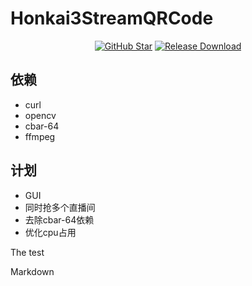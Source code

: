 # Honkai3StreamQRCode

<div align="center">

[![GitHub Star](https://img.shields.io/github/stars/Theresa-0328/Honkai3StreamQRCode?style=flat-square)](https://github.com/infstellar/genshin_impact_assistant/stargazers)
[![Release Download](https://img.shields.io/github/downloads/Theresa-0328/Honkai3StreamQRCode/total?style=flat-square)](https://github.com/infstellar/genshin_impact_assistant/releases/download/v0.3.0/GIA.Launcher.v0.3.0.7z)

</div>

## 依赖
- curl
- opencv
- cbar-64
- ffmpeg

## 计划
- GUI
- 同时抢多个直播间
- 去除cbar-64依赖
- 优化cpu占用


The test

Markdown
